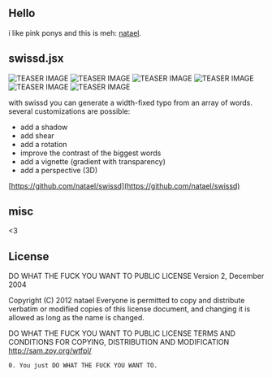 Hello
---
i like pink ponys and this is meh: [natael](https://github.com/natael).

swissd.jsx
---
![TEASER IMAGE](https://raw.github.com/natael/swissd/master/iver.png)
![TEASER IMAGE](https://raw.github.com/natael/swissd/master/whisky.jpg)
![TEASER IMAGE](https://raw.github.com/natael/swissd/master/ocean.png)
![TEASER IMAGE](https://raw.github.com/natael/swissd/master/alien.png)
![TEASER IMAGE](https://raw.github.com/natael/swissd/master/king.png)
![TEASER IMAGE](https://raw.github.com/natael/swissd/master/yoda.png)

with swissd you can generate a width-fixed typo from an array of words.
several customizations are possible:
- add a shadow
- add shear
- add a rotation
- improve the contrast of the biggest words
- add a vignette (gradient with transparency)
- add a perspective (3D)

[https://github.com/natael/swissd](https://github.com/natael/swissd)

misc
---
<3

License
---

DO WHAT THE FUCK YOU WANT TO PUBLIC LICENSE
Version 2, December 2004

 Copyright (C) 2012 natael
 Everyone is permitted to copy and distribute verbatim or modified copies of this license document, and changing it is allowed as long as the name is changed.

DO WHAT THE FUCK YOU WANT TO PUBLIC LICENSE
TERMS AND CONDITIONS FOR COPYING, DISTRIBUTION AND MODIFICATION
http://sam.zoy.org/wtfpl/

`0. You just DO WHAT THE FUCK YOU WANT TO.  `